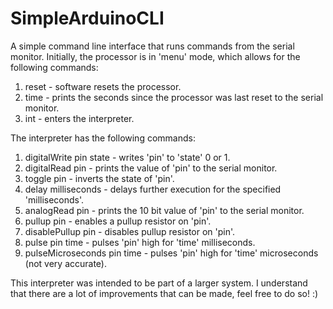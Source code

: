 # SimpleArduinoCLI
A simple command line interface that runs commands from the serial monitor.
Initially, the processor is in 'menu' mode, which allows for the following commands:
1. reset - software resets the processor.
2. time - prints the seconds since the processor was last reset to the serial monitor.
3. int - enters the interpreter.

The interpreter has the following commands:
1. digitalWrite pin state - writes 'pin' to 'state' 0 or 1.
2. digitalRead pin - prints the value of 'pin' to the serial monitor.
3. toggle pin - inverts the state of 'pin'.
4. delay milliseconds - delays further execution for the specified 'milliseconds'.
5. analogRead pin - prints the 10 bit value of 'pin' to the serial monitor.
6. pullup pin - enables a pullup resistor on 'pin'.
7. disablePullup pin - disables pullup resistor on 'pin'.
8. pulse pin time - pulses 'pin' high for 'time' milliseconds.
9. pulseMicroseconds pin time - pulses 'pin' high for 'time' microseconds (not very accurate).
  
This interpreter was intended to be part of a larger system. I understand that there are a lot of improvements that can be made, feel free to do so! :)
